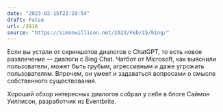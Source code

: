 ```yaml
---
date: "2023-02-15T22:19:54"
draft: False
url: /3816
source: "https://simonwillison.net/2023/Feb/15/bing/"
---
```


Если вы устали от скриншотов диалогов с ChatGPT, то есть новое развлечение — диалоги с Bing Chat. Чатбот от Microsoft, как выяснили пользователи, может быть грубым, агрессивным и даже угрожать пользователям. Впрочем, он умеет и задаваться вопросами о смысле собственного существования. 

Хороший обзор интересных диалогов собрал у себя в блоге Саймон Уиллисон, разработчик из Eventbrite.

